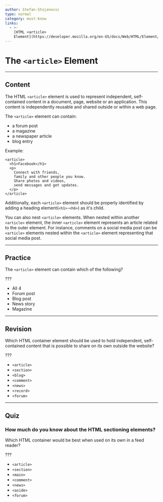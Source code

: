 ```yaml
---
author: Stefan-Stojanovic
type: normal
category: must-know
links:
  - >-
    [HTML <article>
    Element](https://developer.mozilla.org/en-US/docs/Web/HTML/Element/article){documentation}
---
```


# The `<article>` Element


---

## Content

The HTML `<article>` element is used to represent independent, self-contained content in a document, page, website or an application. This content is independently reusable and shared outside or within a web page.

The `<article>` element can contain:

- a forum post
- a magazine
- a newspaper article
- blog entry

Example:

```plain-text
<article>
  <h1>Facebook</h1>
  <p>
    Connect with friends,
    family and other people you know.
    Share photos and videos,
    send messages and get updates.
  </p>
</article>
```

Additionally, each `<article>` element should be properly identified by adding a heading element(`<h1>`-`<h6>`) as it's child.

You can also nest `<article>` elements. When nested within another `<article>` element, the inner `<article>` element represents an article related to the outer element. For instance, comments on a social media post can be `<article>` elements nested within the `<article>` element representing that social media post.


---

## Practice

The `<article>` element can contain which of the following?

???

- All 4
- Forum post
- Blog post
- News story
- Magazine


---

## Revision

Which HTML container element should be used to hold independent, self-contained content that is possible to share on its own outside the website?

???

- `<article>`
- `<section>`
- `<blog>`
- `<comment>`
- `<news>`
- `<record>`
- `<forum>`


---

## Quiz

### How much do you know about the HTML sectioning elements?


Which HTML container would be best when used on its own in a feed reader?

???

- `<article>`
- `<section>`
- `<main>`
- `<comment>`
- `<news>`
- `<aside>`
- `<forum>`
 
